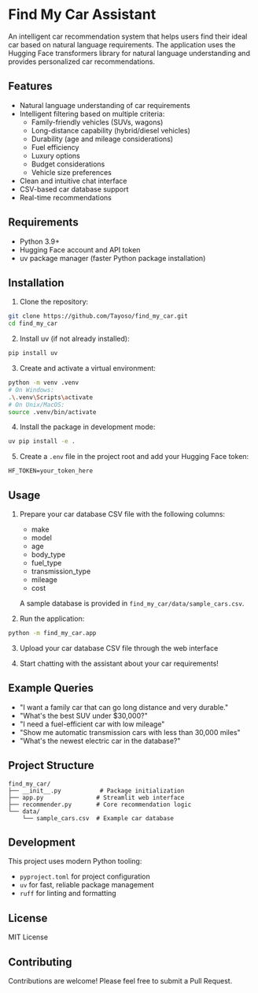 # Find My Car Assistant

An intelligent car recommendation system that helps users find their ideal car based on natural language requirements. The application uses the Hugging Face transformers library for natural language understanding and provides personalized car recommendations.

## Features

- Natural language understanding of car requirements
- Intelligent filtering based on multiple criteria:
  - Family-friendly vehicles (SUVs, wagons)
  - Long-distance capability (hybrid/diesel vehicles)
  - Durability (age and mileage considerations)
  - Fuel efficiency
  - Luxury options
  - Budget considerations
  - Vehicle size preferences
- Clean and intuitive chat interface
- CSV-based car database support
- Real-time recommendations

## Requirements

- Python 3.9+
- Hugging Face account and API token
- uv package manager (faster Python package installation)

## Installation

1. Clone the repository:
```bash
git clone https://github.com/Tayoso/find_my_car.git
cd find_my_car
```

2. Install uv (if not already installed):
```bash
pip install uv
```

3. Create and activate a virtual environment:
```bash
python -m venv .venv
# On Windows:
.\.venv\Scripts\activate
# On Unix/MacOS:
source .venv/bin/activate
```

4. Install the package in development mode:
```bash
uv pip install -e .
```

5. Create a `.env` file in the project root and add your Hugging Face token:
```
HF_TOKEN=your_token_here
```

## Usage

1. Prepare your car database CSV file with the following columns:
   - make
   - model
   - age
   - body_type
   - fuel_type
   - transmission_type
   - mileage
   - cost

   A sample database is provided in `find_my_car/data/sample_cars.csv`.

2. Run the application:
```bash
python -m find_my_car.app
```

3. Upload your car database CSV file through the web interface

4. Start chatting with the assistant about your car requirements!

## Example Queries

- "I want a family car that can go long distance and very durable."
- "What's the best SUV under $30,000?"
- "I need a fuel-efficient car with low mileage"
- "Show me automatic transmission cars with less than 30,000 miles"
- "What's the newest electric car in the database?"

## Project Structure

```
find_my_car/
├── __init__.py           # Package initialization
├── app.py               # Streamlit web interface
├── recommender.py       # Core recommendation logic
└── data/
    └── sample_cars.csv  # Example car database
```

## Development

This project uses modern Python tooling:
- `pyproject.toml` for project configuration
- `uv` for fast, reliable package management
- `ruff` for linting and formatting

## License

MIT License

## Contributing

Contributions are welcome! Please feel free to submit a Pull Request. 